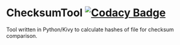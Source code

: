 # ChecksumTool [![Codacy Badge](https://api.codacy.com/project/badge/Grade/1f0b158bb97f4d2b8d6771af8dd2068e)](https://www.codacy.com/app/arkdevelop/ChecksumTool?utm_source=github.com&amp;utm_medium=referral&amp;utm_content=arkdevelop/ChecksumTool&amp;utm_campaign=Badge_Grade)
Tool written in Python/Kivy to calculate hashes of file for checksum comparison.
